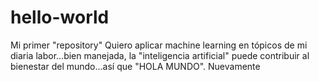 # hello-world
Mi primer "repository"
Quiero aplicar machine learning en tópicos de mi diaria labor...bien manejada, la "inteligencia artificial" puede contribuir al bienestar del mundo...así que "HOLA MUNDO".
Nuevamente
